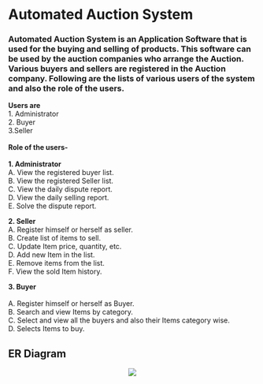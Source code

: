<h1>Automated Auction System </h1>

<h3>Automated Auction System is an Application Software that is used for the buying and selling of products. This software can be used by the auction companies  who arrange the Auction. Various buyers and sellers are registered in the Auction company. Following are the lists of various users of the system and also the role of the users.</h3>

<p><b>Users are</b><br>
1. Administrator<br>
2. Buyer<br>
3.Seller<br>
<br>
<b>Role of the users-</b><br>
<br>
<b>1. Administrator</b><br>
A. View the registered buyer list.<br>
B. View the registered Seller list.<br>
C. View the daily dispute report.<br>
D. View the daily selling report.<br>
E. Solve the dispute report.<br>
</p>

<p>
<b>2. Seller</b><br>
A. Register himself or herself as seller.<br>
B. Create list of items to sell.<br>
C. Update Item price, quantity, etc.<br>
D. Add new Item in the list.<br>
E. Remove items from the list.<br>
F. View the sold Item history.<br>
</p>

<p><b>3. Buyer<br></b><br>
A. Register himself or herself as Buyer.<br>
B. Search and view Items by category.<br>
C. Select and view all the buyers and also their Items category wise.<br>
D. Selects Items to buy.<br></p>


## **ER Diagram**


<p align="center">
  <img src="https://github.com/akashr1122/skillful-shirt-5398/blob/main/FrontEnd/ER_.png?raw=true">
</p>
